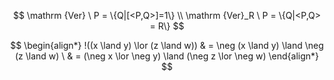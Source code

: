 $$
\mathrm {Ver} \ P = \{Q|[<P,Q>]=1\}
\\
\mathrm {Ver}_R \ P = \{Q|<P,Q> = R\}
$$

$$
\begin{align*}
!((x \land y) \lor (z \land w)) & = \neg (x \land y) \land \neg (z \land w) \
& = (\neg x \lor \neg y) \land (\neg z \lor \neg w)
\end{align*}
$$